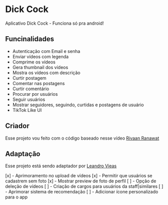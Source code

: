# Dick Cock

Aplicativo Dick Cock - Funciona só pra android! 

## Funcinalidades
- Autenticação com Email e senha
- Enviar vídeos com legenda
- Comprime os vídeos
- Gera thumbnail dos vídeos
- Mostra os vídeos com descrição
- Curtir postagem
- Comentar nas postagens
- Curtir comentário
- Procurar por usuários
- Seguir usuários
- Mostrar seguidores, seguindo, curtidas e postagens de usuário
- TikTok Like UI

## Criador
Esse projeto vou feito com o código baseado nesse vídeo [Rivaan Ranawat](https://youtu.be/4E4V9F3cbp4)

## Adaptação
Esse projeto está sendo adaptador por [Leandro Vieas](https://github.com/leandroviegas)

[x] - Aprimoramento no upload de vídeos
[x] - Permitir que usuários se cadastrem sem foto
[x] - Mostrar preview de foto de perfil
[ ] - Opção de deleção de vídeos
[ ] - Criação de cargos para usuários da staff|similares
[ ] - Aprimorar sistema de recomendação
[ ] - Adicionar ícone personalizado para o app
